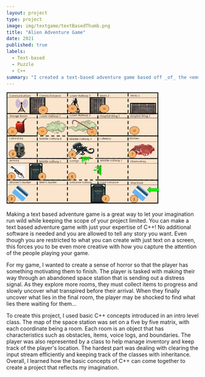 ```yaml
---
layout: project
type: project
image: img/textgame/textBasedThumb.png
title: "Alien Adventure Game"
date: 2021
published: true
labels:
  - Text-based
  - Puzzle
  - C++
summary: "I created a text-based adventure game based off _of_ the <em>Alien</em> series."
---
```


<div class="text-center p-4">
  <img width="400px" src="../img/textgame/textGameMapH.png" class="img-thumbnail" >
</div>

Making a text based adventure game is a great way to let your imagination run wild while keeping the scope of your project limited. You can make a text based adventure game with just your expertise of C++! No additional software is needed and you are allowed to tell any story you want. Even though you are restricted to what you can create with just text on a screen, this forces you to be even more creative with how you capture the attention of the people playing your game.

For my game, I wanted to create a sense of horror so that the player has something motivating them to finish. The player is tasked with making their way through an abandoned space station that is sending out a distress signal. As they explore more rooms, they must collect items to progress and slowly uncover what transpired before their arrival. When they finally uncover what lies in the final room, the player may be shocked to find what lies there waiting for them…

To create this project, I used basic C++ concepts introduced in an intro level class. The map of the space station was set on a five by five matrix, with each coordinate being a room. Each room is an object that has characteristics such as obstacles, items, voice logs, and boundaries. The player was also represented by a class to help manage inventory and keep track of the player's location. The hardest part was dealing with clearing the input stream efficiently and keeping track of the classes with inheritance. Overall, I learned how the basic concepts of C++ can come together to create a project that reflects my imagination.
